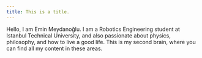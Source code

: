 ```yaml
---
title: This is a title.
---
```

Hello, I am Emin Meydanoğlu. I am a Robotics Engineering student at Istanbul Technical University, and also passionate about physics, philosophy, and how to live a good life.
This is my second brain, where you can find all my content in these areas. 
